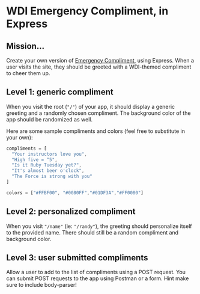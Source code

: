 # WDI Emergency Compliment, in Express

## Mission…

Create your own version of [Emergency Compliment](http://emergencycompliment.com/), using Express. When a user visits the site, they should be greeted with a WDI-themed compliment to cheer them up.


## Level 1: generic compliment

When you visit the root (`"/"`) of your app, it should display a generic greeting and a randomly chosen compliment. The background color of the app should be randomized as well.

Here are some sample compliments and colors (feel free to substitute in your own):

```js
compliments = [
  "Your instructors love you",
  "High five = ^5",
  "Is it Ruby Tuesday yet?",
  "It's almost beer o'clock",
  "The Force is strong with you"
]

colors = ["#FFBF00", "#0080FF","#01DF3A","#FF0080"]
```

## Level 2: personalized compliment

When you visit `"/name"` (ie: `"/randy"`), the greeting should personalize itself to the provided name. There should still be a random compliment and background color.

## Level 3: user submitted compliments

Allow a user to add to the list of compliments using a POST request. You can submit POST requests to the app using Postman or a form. Hint make sure to include body-parser!
